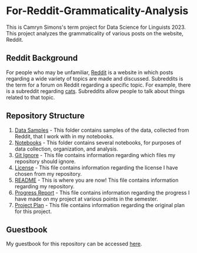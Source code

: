 # For-Reddit-Grammaticality-Analysis
This is Camryn Simons's term project for Data Science for Linguists 2023.
This project analyzes the grammaticality of various posts on the website, Reddit.
## Reddit Background

For people who may be unfamiliar, [Reddit](https://www.reddit.com/) is a website in which posts regarding a wide variety of topics are made and discussed. Subreddits is the term for a forum on Reddit regarding a specific topic. For example, there is a subreddit regarding [cats](https://www.reddit.com/r/cats/). Subreddits allow people to talk about things related to that topic.

## Repository Structure
1. [Data Samples](https://github.com/Data-Science-for-Linguists-2023/For-Reddit-Grammaticality-Analysis/tree/main/data_samples) - This folder contains samples of the data, collected from Reddit, that I work with in my notebooks.
2. [Notebooks](https://github.com/Data-Science-for-Linguists-2023/For-Reddit-Grammaticality-Analysis/tree/main/notebooks) - This folder contains several notebooks, for purposes of data collection, organization, and analysis.
3. [Git Ignore](https://github.com/Data-Science-for-Linguists-2023/For-Reddit-Grammaticality-Analysis/blob/main/.gitignore) - This file contains information regarding which files my repository should ignore.
4. [License](https://github.com/Data-Science-for-Linguists-2023/For-Reddit-Grammaticality-Analysis/blob/main/LICENSE.md) - This file contains information regarding the license I have chosen from my repository.
5. [README](https://github.com/Data-Science-for-Linguists-2023/For-Reddit-Grammaticality-Analysis/blob/main/README.md) - This is where you are now! This file contains information regarding my repository.
6. [Progress Report](https://github.com/Data-Science-for-Linguists-2023/For-Reddit-Grammaticality-Analysis/blob/main/progress_report.md) - This file contains information regarding the progress I have made on my project at various points in the semester.
7. [Project Plan](https://github.com/Data-Science-for-Linguists-2023/For-Reddit-Grammaticality-Analysis/blob/main/project_plan.md) - This file contains information regarding the original plan for this project.

## Guestbook

My guestbook for this repository can be accessed [here](https://github.com/Data-Science-for-Linguists-2023/Class-Lounge/blob/main/guestbooks/camryn.md).
